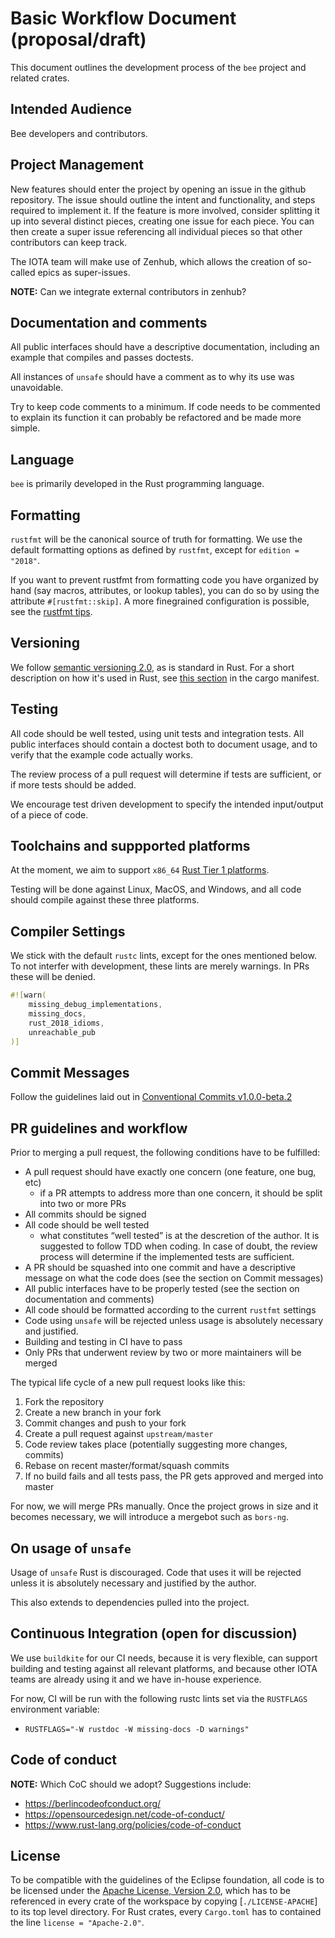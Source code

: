 # Basic Workflow Document (proposal/draft)

This document outlines the development process of the `bee` project and related
crates.

## Intended Audience

Bee developers and contributors.

## Project Management

New features should enter the project by opening an issue in the github
repository. The issue should outline the intent and functionality, and steps
required to implement it. If the feature is more involved, consider splitting
it up into several distinct pieces, creating one issue for each piece. You can
then create a super issue referencing all individual pieces so that other
contributors can keep track.

The IOTA team will make use of Zenhub, which allows the creation of so-called
epics as super-issues.

**NOTE:** Can we integrate external contributors in zenhub?

## Documentation and comments

All public interfaces should have a descriptive documentation, including an
example that compiles and passes doctests.

All instances of `unsafe` should have a comment as to why its use was
unavoidable.

Try to keep code comments to a minimum. If code needs to be commented to
explain its function it can probably be refactored and be made more simple.

## Language

`bee` is primarily developed in the Rust programming language.

## Formatting

`rustfmt` will be the canonical source of truth for formatting. We use the
default formatting options as defined by `rustfmt`, except for `edition
= "2018"`.

If you want to prevent rustfmt from formatting code you have organized by hand
(say macros, attributes, or lookup tables), you can do so by using the
attribute `#[rustfmt::skip]`. A more finegrained configuration is possible, see
the [rustfmt tips](https://github.com/rust-lang/rustfmt#tips).

## Versioning

We follow [semantic versioning 2.0](https://semver.org/), as is standard in
Rust. For a short description on how it's used in Rust, see
[this section](https://doc.rust-lang.org/cargo/reference/manifest.html#the-version-field)
in the cargo manifest.

## Testing

All code should be well tested, using unit tests and integration tests. All
public interfaces should contain a doctest both to document usage, and to
verify that the example code actually works.

The review process of a pull request will determine if tests are sufficient, or
if more tests should be added.

We encourage test driven development to specify the intended input/output of
a piece of code. 

## Toolchains and suppported platforms

At the moment, we aim to support `x86_64`
[Rust Tier 1 platforms](https://forge.rust-lang.org/platform-support.html).

Testing will be done against Linux, MacOS, and Windows, and all code should compile
against these three platforms.

## Compiler Settings

We stick with the default `rustc` lints, except for the ones mentioned below.
To not interfer with development, these lints are merely warnings. In PRs these
will be denied. 

```rust
#![warn(
    missing_debug_implementations,
    missing_docs,
    rust_2018_idioms,
    unreachable_pub
)]
```

## Commit Messages

Follow the guidelines laid out in
[Conventional Commits v1.0.0-beta.2](https://www.conventionalcommits.org/en/v1.0.0-beta.2/)

## PR guidelines and workflow

Prior to merging a pull request, the following conditions have to be fulfilled:

+ A pull request should have exactly one concern (one feature, one bug, etc)
    + if a PR attempts to address more than one concern, it should be split
      into two or more PRs 
+ All commits should be signed
+ All code should be well tested
    + what constitutes “well tested” is at the descretion of the author. It is
      suggested to follow TDD when coding. In case of doubt, the review process
      will determine if the implemented tests are sufficient.
+ A PR should be squashed into one commit and have a descriptive message on
  what the code does (see the section on Commit messages)
+ All public interfaces have to be properly tested (see the section on documentation
  and comments)
+ All code should be formatted according to the current `rustfmt` settings
+ Code using `unsafe` will be rejected unless usage is absolutely necessary and
  justified.
+ Building and testing in CI have to pass
+ Only PRs that underwent review by two or more maintainers will be merged

The typical life cycle of a new pull request looks like this:

1. Fork the repository
2. Create a new branch in your fork
3. Commit changes and push to your fork
4. Create a pull request against `upstream/master`
5. Code review takes place (potentially suggesting more changes, commits)
7. Rebase on recent master/format/squash commits
8. If no build fails and all tests pass, the PR gets approved and merged into
   master

For now, we will merge PRs manually. Once the project grows in size and it
becomes necessary, we will introduce a mergebot such as `bors-ng`.

## On usage of `unsafe`

Usage of `unsafe` Rust is discouraged. Code that uses it will be rejected
unless it is absolutely necessary and justified by the author.

This also extends to dependencies pulled into the project.

## Continuous Integration (open for discussion)

We use `buildkite` for our CI needs, because it is very flexible, can support
building and testing against all relevant platforms, and because other IOTA
teams are already using it and we have in-house experience.

For now, CI will be run with the following rustc lints set via the `RUSTFLAGS`
environment variable:

+ `RUSTFLAGS="-W rustdoc -W missing-docs -D warnings"`

## Code of conduct

**NOTE:** Which CoC should we adopt? Suggestions include:

+ https://berlincodeofconduct.org/
+ https://opensourcedesign.net/code-of-conduct/
+ https://www.rust-lang.org/policies/code-of-conduct

## License

To be compatible with the guidelines of the Eclipse foundation, all code is to
be licensed under the
[Apache License, Version 2.0](https://www.apache.org/licenses/LICENSE-2.0),
which has to be referenced in every crate of the workspace by copying
[`./LICENSE-APACHE`] to its top level directory. For Rust crates, every
`Cargo.toml` has to contained the line `license = "Apache-2.0"`.
